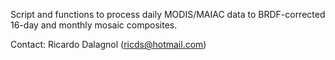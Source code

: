 Script and functions to process daily MODIS/MAIAC data to BRDF-corrected 16-day and monthly mosaic composites.

Contact: Ricardo Dalagnol (ricds@hotmail.com)
